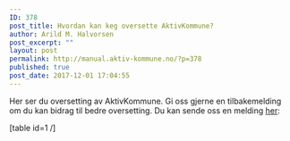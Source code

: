 ```yaml
---
ID: 378
post_title: Hvordan kan keg oversette AktivKommune?
author: Arild M. Halvorsen
post_excerpt: ""
layout: post
permalink: http://manual.aktiv-kommune.no/?p=378
published: true
post_date: 2017-12-01 17:04:55
---
```

Her ser du oversetting av AktivKommune. Gi oss gjerne en tilbakemelding om du kan bidrag til bedre oversetting. Du kan sende oss en melding [her](#):

[table id=1 /]
